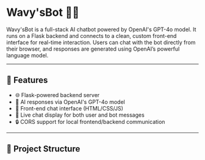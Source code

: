 # Wavy'sBot 🌊🤖

Wavy'sBot is a full-stack AI chatbot powered by OpenAI's GPT-4o model. It runs on a Flask backend and connects to a clean, custom front-end interface for real-time interaction. Users can chat with the bot directly from their browser, and responses are generated using OpenAI’s powerful language model.

---

## 🚀 Features

- 🌐 Flask-powered backend server
- 🤖 AI responses via OpenAI's GPT-4o model
- 💬 Front-end chat interface (HTML/CSS/JS)
- 🔁 Live chat display for both user and bot messages
- 🔒 CORS support for local frontend/backend communication

---

## 📂 Project Structure

